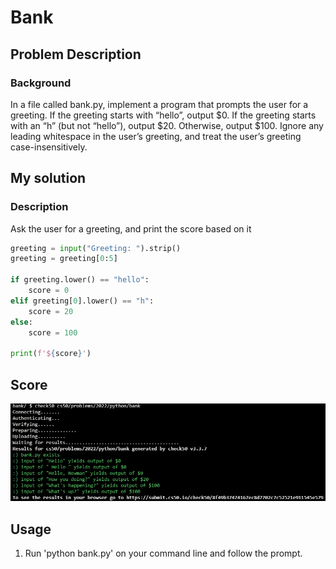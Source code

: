 # Bank

## Problem Description

### Background

In a file called bank.py, implement a program that prompts the user for a greeting. If the greeting starts with “hello”, output $0. If the greeting starts with an “h” (but not “hello”), output $20. Otherwise, output $100. Ignore any leading whitespace in the user’s greeting, and treat the user’s greeting case-insensitively.

## My solution

### Description

Ask the user for a greeting, and print the score based on it

```python
greeting = input("Greeting: ").strip()
greeting = greeting[0:5]

if greeting.lower() == "hello":
    score = 0
elif greeting[0].lower() == "h":
    score = 20
else:
    score = 100

print(f'${score}')
```

## Score

![All good](./Resources/Score.png)

## Usage

1. Run 'python bank.py' on your command line and follow the prompt.